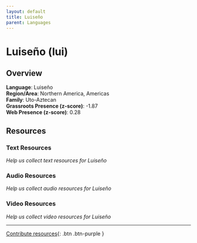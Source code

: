 ```yaml
---
layout: default
title: Luiseño
parent: Languages
---
```


# Luiseño (lui)

## Overview

**Language**: Luiseño  
**Region/Area**: Northern America, Americas  
**Family**: Uto-Aztecan  
**Grassroots Presence (z-score)**: -1.87  
**Web Presence (z-score)**: 0.28  

## Resources

### Text Resources
*Help us collect text resources for Luiseño*

### Audio Resources
*Help us collect audio resources for Luiseño*

### Video Resources
*Help us collect video resources for Luiseño*

---

[Contribute resources](https://forms.office.com/e/1SfLJx3u1r){: .btn .btn-purple }
